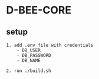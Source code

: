 # D-BEE-CORE

## setup

    1. add .env file with credentials
        - DB_USER
        - DB_PASSWORD
        - DB_NAME

    2. run ./build.sh
